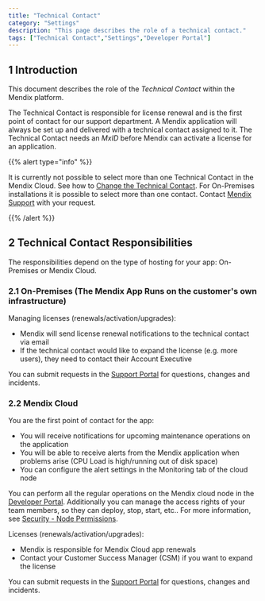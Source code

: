 ```yaml
---
title: "Technical Contact"
category: "Settings"
description: "This page describes the role of a technical contact."
tags: ["Technical Contact","Settings","Developer Portal"]
---
```


## 1 Introduction

This document describes the role of the *Technical Contact* within the Mendix platform.

The Technical Contact is responsible for license renewal and is the first point of contact for our support department. A Mendix application will always be set up and delivered with a technical contact assigned to it. The Technical Contact needs an *MxID* before Mendix can activate a license for an application.

{{% alert type="info" %}}

It is currently not possible to select more than one Technical Contact in the Mendix Cloud. See how to [Change the Technical Contact](/developerportal/howto/change-roles).
For On-Premises installations it is possible to select more than one contact. Contact [Mendix Support](https://support.mendix.com) with your request.

{{% /alert %}}

## 2 Technical Contact Responsibilities

The responsibilities depend on the type of hosting for your app: On-Premises or Mendix Cloud.

### 2.1 On-Premises (The Mendix App Runs on the customer's own infrastructure)

Managing licenses (renewals/activation/upgrades):

* Mendix will send license renewal notifications to the technical contact via email
* If the technical contact would like to expand the license (e.g. more users), they need to contact their Account Executive

You can submit requests in the [Support Portal](https://support.mendix.com) for questions, changes and incidents.

### 2.2 Mendix Cloud

You are the first point of contact for the app:

* You will receive notifications for upcoming maintenance operations on the application
* You will be able to receive alerts from the Mendix application when problems arise (CPU Load is high/running out of disk space)
* You can configure the alert settings in the Monitoring tab of the cloud node


You can perform all the regular operations on the Mendix cloud node in the [Developer Portal](http://home.mendix.com). Additionally you can manage the access rights of your team members, so they can deploy, stop, start, etc.. For more information, see [Security - Node Permissions](/developerportal/settings/node-permissions).


Licenses (renewals/activation/upgrades):

* Mendix is responsible for Mendix Cloud app renewals
* Contact your Customer Success Manager (CSM) if you want to expand the license

You can submit requests in the [Support Portal](https://support.mendix.com) for questions, changes and incidents.
